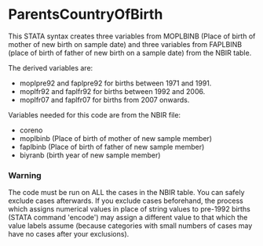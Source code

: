 # ParentsCountryOfBirth
This STATA syntax creates three variables from MOPLBINB (Place of birth of mother of new birth on sample date) and three variables from FAPLBINB (place of birth of father of new birth on a sample date) from the NBIR table.

The derived variables are:
- moplpre92 and faplpre92 for births between 1971 and 1991.
- moplfr92 and faplfr92 for births between 1992 and 2006.
- moplfr07 and faplfr07 for births from 2007 onwards.

Variables needed for this code are from the NBIR file:
- coreno
- moplbinb (Place of birth of mother of new sample member)
- faplbinb (Place of birth of father of new sample member)
- biyranb (birth year of new sample member)
	
### Warning
The code must be run on ALL the cases in the NBIR table. You can safely exclude cases afterwards. If you exclude cases beforehand, the process which assigns numerical values in place of string values to pre-1992 births (STATA command 'encode') may assign a different value to that which the value labels assume (because categories with small numbers of cases may have no cases after your exclusions).
